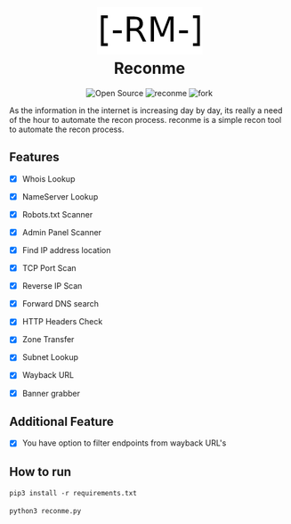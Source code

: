 <h1 align="center">
  <br>
  <a href="https://github.com/fasalmbt/reconme"><img src="reconme.png" alt="reconme"></a>
  <br>
  Reconme
  <br>
</h1>
<p align="center">
    <img alt="Open Source" src="https://img.shields.io/badge/Maintained%3F-Yes-9cf?style=for-the-badge">
    <img alt="reconme" src="https://img.shields.io/github/stars/fasalmbt/reconme?color=orange&style=for-the-badge">
    <img alt="fork" src="https://img.shields.io/github/forks/fasalmbt/reconme?color=blue&style=for-the-badge">
</p>


As the information in the internet is increasing day by day, its really a need of the hour to automate the recon process. reconme is a simple recon tool to automate the recon process.

## Features

- [x] Whois Lookup
- [x] NameServer Lookup
- [x] Robots.txt Scanner
- [x] Admin Panel Scanner
- [x] Find IP address location
- [x] TCP Port Scan
- [x] Reverse IP Scan
- [x] Forward DNS search
- [x] HTTP Headers Check
- [x] Zone Transfer
- [x] Subnet Lookup
- [x] Wayback URL
- [x] Banner grabber


## Additional Feature

- [x] You have option to filter endpoints from wayback URL's


## How to run 

```
pip3 install -r requirements.txt

python3 reconme.py
```



